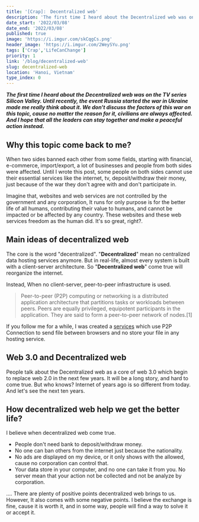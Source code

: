```yaml
---
title: '[Crap]:　Decentralized web'
description: 'The first time I heard about the Decentralized web was on the TV series Silicon Valley. Until recently, the event Russia started the war in Ukraine made me really think about it.'
date_start: '2022/03/08'
date_end: '2022/03/08'
published: true
image: 'https://i.imgur.com/skCqgCs.png'
header_image: 'https://i.imgur.com/2WeySYu.png'
tags: ['Crap','LifeCanChange']
priority: 1
link: '/blog/decentralized-web'
slug: decentralized-web
location: 'Hanoi, Vietnam'
type_index: 0
---
```


_**The first time I heard about the Decentralized web was on the TV series Silicon Valley. Until recently, the event Russia started the war in Ukraine made me really think about it. 
We don't discuss the factors of this war on this topic, cause no matter the reason for it, civilians are always affected. And I hope that all the leaders can stay together and make a peaceful action instead.**_

## Why this topic come back to me?

When two sides banned each other from some fields, starting with financial, e-commerce, import/export, a lot of businesses and people from both sides were affected.
Until I wrote this post, some people on both sides cannot use their essential services like the internet, tv, deposit/withdraw their money, just because of the war they don't agree with and don't participate in.

Imagine that, websites and web services are not controlled by the government and any corporation, It runs for only purpose is for the better life of all humans, contributing their value to humans, and cannot be impacted or be affected by any country. These websites and these web services freedom as the human did. It's so great, right?.

## Main ideas of decentralized web

The core is the word "decentralized". "**Decentralized**" mean no centralized data hosting services anymore. But in real-life, almost every system is built with a client-server architecture. So  "**Decentralized web**" come true will reorganize the internet.

Instead, When no client-server, peer-to-peer infrastructure is used.

>Peer-to-peer (P2P) computing or networking is a distributed application architecture that partitions tasks or workloads between peers. Peers are equally privileged, equipotent participants in the application. They are said to form a peer-to-peer network of nodes.[1]

If you follow me for a while, I was created a [services](https://f2f.nhvu95.com/) which use P2P Connection to send file between browsers and no store your file in any hosting service.

## Web 3.0 and Decentralized web

People talk about the Decentralized web as a core of web 3.0 which begin to replace web 2.0 in the next few years. It will be a long story, and hard to come true. But who knows? Internet of years ago is so different from today. And let's see the next ten years.

## How decentralized web help we get the better life?

I believe when decentralized web come true.

* People don't need bank to deposit/withdraw money.
* No one can ban others from the internet just because the nationality.
* No ads are displayed on my device, or it only shows with the allowed, cause no corporation can control that.
* Your data store in your computer, and no one can take it from you. No server mean that your action not be collected and not be analyze by corporation.

....
There are plenty of positive points decentralized web brings to us. However, It also comes with some negative points. I believe the exchange is fine, cause it is worth it, and in some way, people will find a way to solve it or accept it.